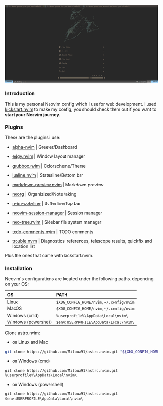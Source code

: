 ![dash](doc/dashboard.PNG)

### Introduction

This is my personal Neovim config which I use for web development. I used [kickstart.nvim](https://github.com/nvim-lua/kickstart.nvim) to make my config, you should check them out if you want to **start your Neovim journey**.

### Plugins

These are the plugins i use:

- [alpha-nvim](https://github.com/goolord/alpha-nvim) | Greeter/Dashboard

- [edgy.nvim](https://github.com/folke/edgy.nvim) | Window layout manager

- [grubbox.nvim](https://github.com/ellisonleao/gruvbox.nvim) | Colorscheme/Theme

- [lualine.nvim](https://github.com/nvim-lualine/lualine.nvim) | Statusline/Bottom bar

- [markdown-preview.nvim](https://github.com/iamcco/markdown-preview.nvim) | Markdown preview

- [neorg](https://github.com/nvim-neorg/neorg) | Organizized/Note taking

- [nvim-cokeline](https://github.com/willothy/nvim-cokeline) | Bufferline/Top bar 

- [neovim-session-manager](https://github.com/Shatur/neovim-session-manager) | Session manager

- [neo-tree.nvim](https://github.com/nvim-neo-tree/neo-tree.nvim) | Sidebar file system manager

- [todo-comments.nvim](https://github.com/folke/todo-comments.nvim) | TODO comments

- [trouble.nvim](https://github.com/folke/trouble.nvim) | Diagnostics, references, telescope results, quickfix and location list



Plus the ones that came with kickstart.nvim.

### Installation

Neovim's configurations are located under the following paths, depending on your OS:

| OS | PATH |
| :- | :--- |
| Linux | `$XDG_CONFIG_HOME/nvim`, `~/.config/nvim` |
| MacOS | `$XDG_CONFIG_HOME/nvim`, `~/.config/nvim` |
| Windows (cmd)| `%userprofile%\AppData\Local\nvim\` |
| Windows (powershell)| `$env:USERPROFILE\AppData\Local\nvim\` |

Clone astro.nvim:

- on Linux and Mac
```sh
git clone https://github.com/Miloua91/astro.nvim.git "${XDG_CONFIG_HOME:-$HOME/.config}"/nvim
```

- on Windows (cmd)
```
git clone https://github.com/Miloua91/astro.nvim.git %userprofile%\AppData\Local\nvim\ 
```

- on Windows (powershell)
```
git clone https://github.com/Miloua91/astro.nvim.git $env:USERPROFILE\AppData\Local\nvim\ 
```
